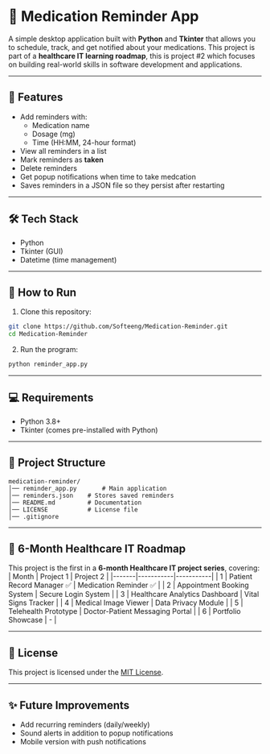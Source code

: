 # 💊 Medication Reminder App

A simple desktop application built with **Python** and **Tkinter** that allows you to schedule, track, and get notified about your medications. This project is part of a **healthcare IT learning roadmap**, this is project #2 which focuses on building real-world skills in software development and applications.

---

## 📌 Features
- Add reminders with:
    - Medication name
    - Dosage (mg)
    - Time (HH:MM, 24-hour format)
- View all reminders in a list
- Mark reminders as **taken**
- Delete reminders
- Get popup notifications when time to take medcation
- Saves reminders in a JSON file so they persist after restarting

---

## 🛠 Tech Stack
- Python
- Tkinter (GUI)
- Datetime (time management)

---

## 🚀 How to Run
1. Clone this repository:
```bash
git clone https://github.com/Softeeng/Medication-Reminder.git
cd Medication-Reminder
```
2. Run the program:
```bash
python reminder_app.py
```

---

## 💻 Requirements
- Python 3.8+
- Tkinter (comes pre-installed with Python)

---

## 📂 Project Structure
```text
medication-reminder/
│── reminder_app.py       # Main application
│── reminders.json    # Stores saved reminders
│── README.md         # Documentation
│── LICENSE           # License file
│── .gitignore
```

---

## 📖 6-Month Healthcare IT Roadmap
This project is the first in a **6-month Healthcare IT project series**, covering:
| Month | Project 1 | Project 2 |
|-------|-----------|-----------|
| 1     | Patient Record Manager ✅ | Medication Reminder ✅️ |
| 2     | Appointment Booking System | Secure Login System |
| 3     | Healthcare Analytics Dashboard | Vital Signs Tracker |
| 4     | Medical Image Viewer | Data Privacy Module |
| 5     | Telehealth Prototype | Doctor-Patient Messaging Portal |
| 6     | Portfolio Showcase | - |

---

## 📜 License
This project is licensed under the [MIT License](LICENSE).

---

## ✨️ Future Improvements
- Add recurring reminders (daily/weekly)
- Sound alerts in addition to popup notifications
- Mobile version with push notifications
